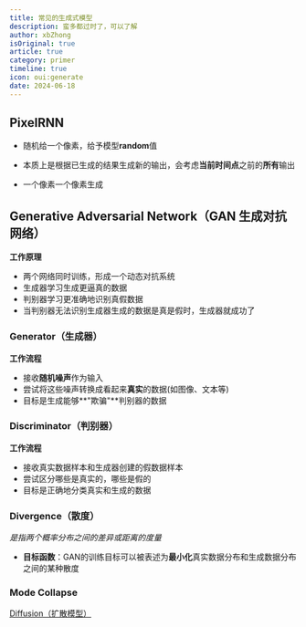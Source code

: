 ```yaml
---
title: 常见的生成式模型
description: 蛮多都过时了，可以了解
author: xbZhong
isOriginal: true
article: true
category: primer
timeline: true
icon: oui:generate
date: 2024-06-18
---
```

## PixelRNN

- 随机给一个像素，给予模型**random**值

- 本质上是根据已生成的结果生成新的输出，会考虑**当前时间点**之前的**所有**输出
- 一个像素一个像素生成



## Generative Adversarial Network（GAN 生成对抗网络）

**工作原理**

- 两个网络同时训练，形成一个动态对抗系统
- 生成器学习生成更逼真的数据
- 判别器学习更准确地识别真假数据
- 当判别器无法识别生成器生成的数据是真是假时，生成器就成功了

### Generator（生成器）

**工作流程**

- 接收**随机噪声**作为输入
- 尝试将这些噪声转换成看起来**真实**的数据(如图像、文本等)
- 目标是生成能够**"欺骗"**判别器的数据

### Discriminator（判别器）

**工作流程**

- 接收真实数据样本和生成器创建的假数据样本
- 尝试区分哪些是真实的，哪些是假的
- 目标是正确地分类真实和生成的数据

### **Divergence（散度）**

*是指两个概率分布之间的差异或距离的度量*

- **目标函数**：GAN的训练目标可以被表述为**最小化**真实数据分布和生成数据分布之间的某种散度

### Mode Collapse



[Diffusion（扩散模型）](/dl/cv/DiffusionModel.md)